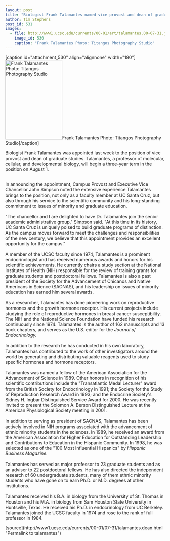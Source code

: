 ```yaml
---
layout: post
title: "Biologist Frank Talamantes named vice provost and dean of graduate studies"
author: Tim Stephens
post_id: 531
images:
  - file: http://www1.ucsc.edu/currents/00-01/art/talamantes.00-07-31.jpg
    image_id: 530
    caption: "Frank Talamantes Photo: Titangos Photography Studio"
---
```


[caption id="attachment_530" align="alignnone" width="180"]<a href="http://localhost/mysite/wp-content/uploads/2000/07/talamantes.00-07-31.jpg"><img class="size-full wp-image-530" src="http://localhost/mysite/wp-content/uploads/2000/07/talamantes.00-07-31.jpg" alt="Frank Talamantes Photo: Titangos Photography Studio" width="180" height="251" /></a>Frank Talamantes Photo: Titangos Photography Studio[/caption]
<p>
  Biologist Frank Talamantes was appointed last week to the position of vice provost and dean of graduate studies. Talamantes, a professor of molecular, cellular, and developmental biology, will begin a three-year term in the position on August 1.
</p><br>
In announcing the appointment, Campus Provost and Executive Vice Chancellor John Simpson noted the extensive experience Talamantes brings to the position, not only as a faculty member at UC Santa Cruz, but also through his service to the scientific community and his long-standing commitment to issues of minority and graduate education.<br>
<br>
"The chancellor and I are delighted to have Dr. Talamantes join the senior academic administrative group," Simpson said. "At this time in its history, UC Santa Cruz is uniquely poised to build graduate programs of distinction. As the campus moves forward to meet the challenges and responsibilities of the new century, we believe that this appointment provides an excellent opportunity for the campus."<br>
<br>
A member of the UCSC faculty since 1974, Talamantes is a prominent endocrinologist and has received numerous awards and honors for his scientific achievements. He currently chairs a study section at the National Institutes of Health (NIH) responsible for the review of training grants for graduate students and postdoctoral fellows. Talamantes is also a past president of the Society for the Advancement of Chicanos and Native Americans in Science (SACNAS), and his leadership on issues of minority education has earned him several awards.<br>
<br>
As a researcher, Talamantes has done pioneering work on reproductive hormones and the growth hormone receptor. His current projects include studying the role of reproductive hormones in breast cancer susceptibility. The NIH and the National Science Foundation have funded his research continuously since 1974. Talamantes is the author of 162 manuscripts and 13 book chapters, and serves as the U.S. editor for the <i>Journal of Endocrinology.</i><br>
<br>
In addition to the research he has conducted in his own laboratory, Talamantes has contributed to the work of other investigators around the world by generating and distributing valuable reagents used to study specific hormones and hormone receptors.<br>
<br>
Talamantes was named a fellow of the American Association for the Advancement of Science in 1989. Other honors in recognition of his scientific contributions include the "Transatlantic Medal Lecturer" award from the British Society for Endocrinology in 1991; the Society for the Study of Reproduction Research Award in 1993; and the Endocrine Society's Sidney H. Ingbar Distinguished Service Award for 2000. He was recently invited to present the Solomon A. Berson Distinguished Lecture at the American Physiological Society meeting in 2001.<br>
<br>
In addition to serving as president of SACNAS, Talamantes has been actively involved in NIH programs associated with the advancement of ethnic minority students in the sciences. In 1989, he received an award from the American Association for Higher Education for Outstanding Leadership and Contributions to Education in the Hispanic Community. In 1998, he was selected as one of the "100 Most Influential Hispanics" by <i>Hispanic Business Magazine.</i><br>
<br>
Talamantes has served as major professor to 23 graduate students and as an adviser to 22 postdoctoral fellows. He has also directed the independent research of 60 undergraduate students, many of them ethnic minority students who have gone on to earn Ph.D. or M.D. degrees at other institutions.<br>
<br>
Talamantes received his B.A. in biology from the University of St. Thomas in Houston and his M.A. in biology from Sam Houston State University in Huntsville, Texas. He received his Ph.D. in endocrinology from UC Berkeley. Talamantes joined the UCSC faculty in 1974 and rose to the rank of full professor in 1984.
<p>

</p>
[source](http://www1.ucsc.edu/currents/00-01/07-31/talamantes.dean.html "Permalink to talamantes")
